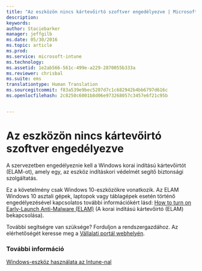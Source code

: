 ```yaml
---
title: "Az eszközön nincs kártevőirtó szoftver engedélyezve | Microsoft Intune"
description: 
keywords: 
author: Staciebarker
manager: jeffgilb
ms.date: 05/30/2016
ms.topic: article
ms.prod: 
ms.service: microsoft-intune
ms.technology: 
ms.assetid: 1e2ab566-561c-499e-a229-2870055b333a
ms.reviewer: chrisbal
ms.suite: ems
translationtype: Human Translation
ms.sourcegitcommit: f83a539e9bec5207d7c1c682942b4bb6797d616c
ms.openlocfilehash: 2c8250c6001b8d06e973268057c3457e6f21c95b


---
```



# Az eszközön nincs kártevőirtó szoftver engedélyezve

A szervezetben engedélyeznie kell a Windows korai indítású kártevőirtót (ELAM-ot), amely egy, az eszköz indításkori védelmét segítő biztonsági szolgáltatás. 

Ez a követelmény csak Windows 10-eszközökre vonatkozik. Az ELAM Windows 10 asztali gépek, laptopok vagy táblagépek esetén történő engedélyezésével kapcsolatos további információkért lásd: [How to turn on Early-Launch Anti-Malware (ELAM)](https://gallery.technet.microsoft.com/How-to-turn-on-Early-84552ec5) (A korai indítású kártevőirtó (ELAM) bekapcsolása).

További segítségre van szüksége? Forduljon a rendszergazdához. Az elérhetőségét keresse meg a [Vállalati portál webhelyén](http://portal.manage.microsoft.com).

### További információ
[Windows-eszköz használata az Intune-nal](using-your-windows-device-with-intune.md)


<!--HONumber=Jun16_HO4-->


